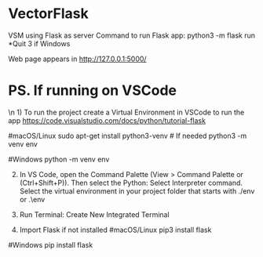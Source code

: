 # VectorFlask
VSM using Flask as server
Command to run Flask app: python3 -m flask run
*Quit 3 if Windows

Web page appears in http://127.0.0.1:5000/

# PS. If running on VSCode
\n 1) To run the project create a Virtual Environment in VSCode to run the app
https://code.visualstudio.com/docs/python/tutorial-flask

#macOS/Linux
sudo apt-get install python3-venv    # If needed
python3 -m venv env

#Windows
python -m venv env

2) In VS Code, open the Command Palette (View > Command Palette or (Ctrl+Shift+P)). Then select the Python: Select Interpreter command. Select the virtual environment in your project folder that starts with ./env or .\env

3) Run Terminal: Create New Integrated Terminal

4) Import Flask if not installed
#macOS/Linux
pip3 install flask

#Windows
pip install flask

